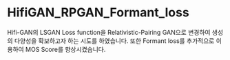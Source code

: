 # HifiGAN_RPGAN_Formant_loss

Hifi-GAN의 LSGAN Loss function을 Relativistic-Pairing GAN으로 변경하여 생성의 다양성을 확보하고자 하는 시도를 하였습니다. 또한 Formant loss를 추가적으로 이용하여 MOS Score를 향상시켰습니다. 
